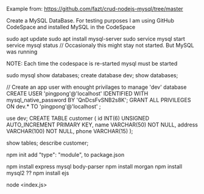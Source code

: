 Example from: https://github.com/fazt/crud-nodejs-mysql/tree/master


Create a MySQL DataBase.
For testing purposes I am using GitHub CodeSpace and installed MySQL in the CodeSpace

sudo apt update
sudo apt install mysql-server
sudo service mysql start
service mysql status                  // Occasionaly this might stay not started. But MySQL was running

   NOTE: Each time the codespace is re-started mysql must be started
         

sudo mysql
show databases;
create database dev;
show databases;

// Create an app user with enought privilages to manage 'dev' database
CREATE USER 'pingpong'@'localhost' IDENTIFIED WITH mysql_native_password BY 'QnDcsFvSNB2s8K';
GRANT ALL PRIVILEGES ON dev.* TO 'pingpong'@'localhost' ;

use dev;
CREATE TABLE customer (
  id INT(6) UNSIGNED AUTO_INCREMENT PRIMARY KEY,
  name VARCHAR(50) NOT NULL,
  address VARCHAR(100) NOT NULL,
  phone VARCHAR(15)
);

show tables;
describe customer;


npm init
add "type": "module",  to package.json 

npm install express mysql body-parser
npm install morgan
npm install mysql2 ??
npm install ejs

node <index.js>
               


